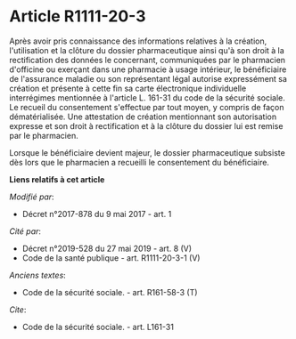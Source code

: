 # Article R1111-20-3

Après avoir pris connaissance des informations relatives à la création, l'utilisation et la clôture du dossier pharmaceutique
ainsi qu'à son droit à la rectification des données le concernant, communiquées par le pharmacien d'officine ou exerçant dans
une pharmacie à usage intérieur, le bénéficiaire de l'assurance maladie ou son représentant légal autorise expressément sa
création et présente à cette fin sa carte électronique individuelle interrégimes mentionnée à l'article L. 161-31 du code de
la sécurité sociale. Le recueil du consentement s'effectue par tout moyen, y compris de façon dématérialisée. Une attestation
de création mentionnant son autorisation expresse et son droit à rectification et à la clôture du dossier lui est remise par
le pharmacien. 

Lorsque le bénéficiaire devient majeur, le dossier pharmaceutique subsiste dès lors que le pharmacien a recueilli le
consentement du bénéficiaire.

**Liens relatifs à cet article**

_Modifié par_:

  - Décret n°2017-878 du 9 mai 2017 - art. 1

_Cité par_:

  - Décret n°2019-528 du 27 mai 2019 - art. 8 (V)
  - Code de la santé publique - art. R1111-20-3-1 (V)

_Anciens textes_:

  - Code de la sécurité sociale. - art. R161-58-3 (T)

_Cite_:

  - Code de la sécurité sociale. - art. L161-31
